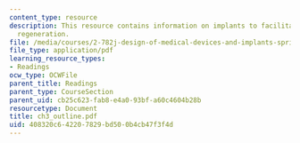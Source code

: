 ```yaml
---
content_type: resource
description: This resource contains information on implants to facilitate tissue/organ
  regeneration.
file: /media/courses/2-782j-design-of-medical-devices-and-implants-spring-2006/408320c642207829bd500b4cb47f3f4d_ch3_outline.pdf
file_type: application/pdf
learning_resource_types:
- Readings
ocw_type: OCWFile
parent_title: Readings
parent_type: CourseSection
parent_uid: cb25c623-fab8-e4a0-93bf-a60c4604b28b
resourcetype: Document
title: ch3_outline.pdf
uid: 408320c6-4220-7829-bd50-0b4cb47f3f4d
---
```

